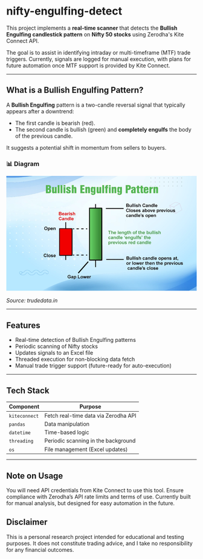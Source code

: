 # nifty-engulfing-detect
This project implements a **real-time scanner** that detects the **Bullish Engulfing candlestick pattern** on **Nifty 50 stocks** using Zerodha's Kite Connect API.

The goal is to assist in identifying intraday or multi-timeframe (MTF) trade triggers. Currently, signals are logged for manual execution, with plans for future automation once MTF support is provided by Kite Connect.

---

## What is a Bullish Engulfing Pattern?

A **Bullish Engulfing** pattern is a two-candle reversal signal that typically appears after a downtrend:
- The first candle is bearish (red).
- The second candle is bullish (green) and **completely engulfs** the body of the previous candle.

It suggests a potential shift in momentum from sellers to buyers.

### 📊 Diagram

![Bullish Engulfing](images/bullish_engulfing.png)

_Source: trudedata.in_

---

## Features

- Real-time detection of Bullish Engulfing patterns
- Periodic scanning of Nifty stocks
- Updates signals to an Excel file
- Threaded execution for non-blocking data fetch
- Manual trade trigger support (future-ready for auto-execution)

---

## Tech Stack

| Component        | Purpose                                |
|------------------|----------------------------------------|
| `kiteconnect`    | Fetch real-time data via Zerodha API   |
| `pandas`         | Data manipulation                      |
| `datetime`       | Time-based logic                       |
| `threading`      | Periodic scanning in the background    |
| `os`             | File management (Excel updates)        |

---


## Note on Usage
You will need API credentials from Kite Connect to use this tool.
Ensure compliance with Zerodha’s API rate limits and terms of use.
Currently built for manual analysis, but designed for easy automation in the future.


## Disclaimer
This is a personal research project intended for educational and testing purposes.
It does not constitute trading advice, and I take no responsibility for any financial outcomes.

